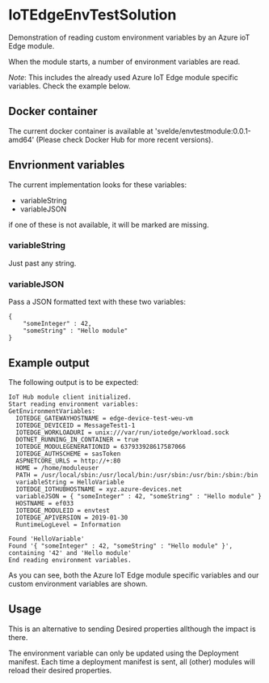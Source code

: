 # IoTEdgeEnvTestSolution

Demonstration of reading custom environment variables by an Azure ioT Edge module. 

When the module starts, a number of environment variables are read.

_Note_: This includes the already used Azure IoT Edge module specific variables. Check the example below. 

## Docker container

The current docker container is available at 'svelde/envtestmodule:0.0.1-amd64' (Please check Docker Hub for more recent versions).

## Envrionment variables

The current implementation looks for these variables:

- variableString
- variableJSON

if one of these is not available, it will be marked are missing.

### variableString

Just past any string.

### variableJSON

Pass a JSON formatted text with these two variables:

```
{
    "someInteger" : 42,
    "someString" : "Hello module"
}
```

## Example output

The following output is to be expected:

```
IoT Hub module client initialized.
Start reading environment variables:
GetEnvironmentVariables: 
  IOTEDGE_GATEWAYHOSTNAME = edge-device-test-weu-vm
  IOTEDGE_DEVICEID = MessageTest1-1
  IOTEDGE_WORKLOADURI = unix:///var/run/iotedge/workload.sock
  DOTNET_RUNNING_IN_CONTAINER = true
  IOTEDGE_MODULEGENERATIONID = 637933928617587066
  IOTEDGE_AUTHSCHEME = sasToken
  ASPNETCORE_URLS = http://+:80
  HOME = /home/moduleuser
  PATH = /usr/local/sbin:/usr/local/bin:/usr/sbin:/usr/bin:/sbin:/bin
  variableString = HelloVariable
  IOTEDGE_IOTHUBHOSTNAME = xyz.azure-devices.net
  variableJSON = { "someInteger" : 42, "someString" : "Hello module" }
  HOSTNAME = ef033
  IOTEDGE_MODULEID = envtest
  IOTEDGE_APIVERSION = 2019-01-30
  RuntimeLogLevel = Information

Found 'HelloVariable'
Found '{ "someInteger" : 42, "someString" : "Hello module" }', containing '42' and 'Hello module'
End reading environment variables.
```

As you can see, both the Azure IoT Edge module specific variables and our custom environment variables are shown.

## Usage

This is an alternative to sending Desired properties allthough the impact is there.

The environment variable can only be updated using the Deployment manifest. Each time a deployment manifest is sent, all (other) modules will reload their desired properties. 
